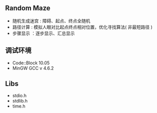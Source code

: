 ﻿Random Maze
------------
* 随机生成迷宫	: 障碍、起点、终点全随机
* 路径计算		: 模拟人眼对比起点终点相对位置，优化寻找算法( 非最短路径 )
* 步骤显示		：逐步显示、汇总显示

调试环境
------------
* Code::Block 10.05
* MinGW GCC v 4.6.2

Libs
------------
* stdio.h
* stdlib.h
* time.h
